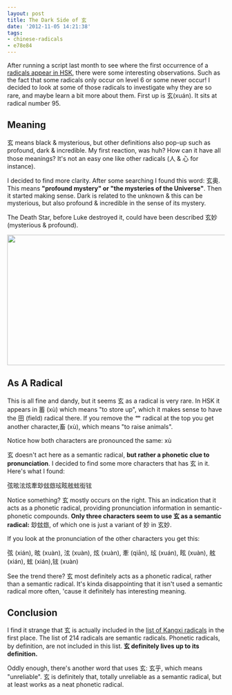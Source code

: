 ```yaml
---
layout: post
title: The Dark Side of 玄
date: '2012-11-05 14:21:38'
tags:
- chinese-radicals
- e78e84
---
```


After running a script last month to see where the first occurrence of a <a title="Radicals sorted by their first occurrence in HSK" href="http://confusedlaowai.com/2012/10/radicals-sorted-occurrence-hsk/">radicals appear in HSK</a>, there were some interesting observations. Such as the fact that some radicals only occur on level 6 or some never occur! I decided to look at some of those radicals to investigate why they are so rare, and maybe learn a bit more about them. First up is 玄(xuán). It sits at radical number 95.
<h2>Meaning</h2>
玄 means black &amp; mysterious, but other definitions also pop-up such as profound, dark &amp; incredible. My first reaction, was huh? How can it have all those meanings? It's not an easy one like other radicals (人 &amp; 心 for instance).

I decided to find more clarity. After some searching I found this word: 玄奥. This means <strong>"profound mystery" or "the mysteries of the Universe"</strong>. Then it started making sense. Dark is related to the unknown &amp; this can be mysterious, but also profound &amp; incredible in the sense of its mystery.

The Death Star, before Luke destroyed it, could have been described 玄妙 (mysterious &amp; profound).

<a href="http://res.cloudinary.com/daxztt3th/image/upload/v1412837099/DeathStar_tkv6x5.jpg"><img class="aligncenter size-full wp-image-1338" title="DeathStar" src="http://res.cloudinary.com/daxztt3th/image/upload/v1412837099/DeathStar_tkv6x5.jpg" alt="" width="640" height="302" /></a>
<h2>As A Radical</h2>
This is all fine and dandy, but it seems 玄 as a radical is very rare. In HSK it appears in 蓄 (xù) which means "to store up", which it makes sense to have the 田 (field) radical there. If you remove the 艹 radical at the top you get another character,畜 (xù), which means "to raise animals".

Notice how both characters are pronounced the same: xù

玄 doesn't act here as a semantic radical, <strong>but rather a phonetic clue to pronunciation</strong>. I decided to find some more characters that has 玄 in it. Here's what I found:

弦昡泫炫牽玅玆玈玹眩舷蚿衒铉

Notice something? 玄 mostly occurs on the right. This an indication that it acts as a phonetic radical, providing pronunciation information in semantic-phonetic compounds. <strong>Only three characters seem to use 玄 as a semantic radical:</strong> 玅玆玈, of which one is just a variant of 妙 in 玄妙.

If you look at the pronunciation of the other characters you get this:

弦 (xián), 昡 (xuàn), 泫 (xuàn), 炫 (xuàn), 牽 (qiān), 玹 (xuán), 眩 (xuàn), 舷 (xián), 蚿 (xián),铉 (xuàn)

See the trend there? 玄 most definitely acts as a phonetic radical, rather than a semantic radical. It's kinda disappointing that it isn't used a semantic radical more often, 'cause it definitely has interesting meaning.
<h2>Conclusion</h2>
I find it strange that 玄 is actually included in the <a href="http://en.wikipedia.org/wiki/List_of_Kangxi_radicals">list of Kangxi radicals</a> in the first place. The list of 214 radicals are semantic radicals. Phonetic radicals, by definition, are not included in this list.<strong> 玄 definitely lives up to its definition. </strong>

Oddly enough, there's another word that uses 玄: 玄乎, which means "unreliable". 玄 is definitely that, totally unreliable as a semantic radical, but at least works as a neat phonetic radical.